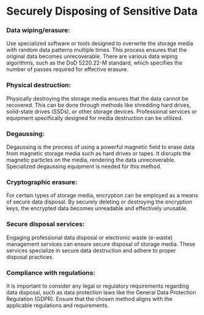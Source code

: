 # Securely Disposing of Sensitive Data

### Data wiping/erasure:
Use specialized software or tools designed to overwrite the storage media with random data patterns multiple times. This process ensures that the original data becomes unrecoverable. There are various data wiping algorithms, such as the DoD 5220.22-M standard, which specifies the number of passes required for effective erasure.

### Physical destruction: 
Physically destroying the storage media ensures that the data cannot be recovered. This can be done through methods like shredding hard drives, solid-state drives (SSDs), or other storage devices. Professional services or equipment specifically designed for media destruction can be utilized.

### Degaussing:
Degaussing is the process of using a powerful magnetic field to erase data from magnetic storage media such as hard drives or tapes. It disrupts the magnetic particles on the media, rendering the data unrecoverable. Specialized degaussing equipment is needed for this method.

### Cryptographic erasure:
For certain types of storage media, encryption can be employed as a means of secure data disposal. By securely deleting or destroying the encryption keys, the encrypted data becomes unreadable and effectively unusable.

### Secure disposal services:
Engaging professional data disposal or electronic waste (e-waste) management services can ensure secure disposal of storage media. These services specialize in secure data destruction and adhere to proper disposal practices.

### Compliance with regulations:
It is important to consider any legal or regulatory requirements regarding data disposal, such as data protection laws like the General Data Protection Regulation (GDPR). Ensure that the chosen method aligns with the applicable regulations and requirements.







